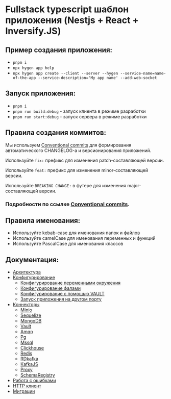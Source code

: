 # Fullstack typescript шаблон приложения (Nestjs + React + Inversify.JS)

## Пример создания приложения:

- `pnpm i`
- `npx hygen app help`
- `npx hygen app create --client --server --hygen --service-name=name-of-the-app --service-description='My app name' --add-web-socket`

## Запуск приложения:

- `pnpm i`
- `pnpm run build:debug` - запуск клиента в режиме разработки
- `pnpm run start:debug` - запуск сервера в режиме разработки

## Правила создания коммитов:

Мы используем [Conventional commits](https://www.conventionalcommits.org/en/v1.0.0/) для
формирования автоматического CHANGELOG-а и версионирования приложений.

Используйте `fix:` префикс для изменения patch-составляющей версии.

Используйте `feat:` префикс для изменения minor-составляющей версии.

Используйте `BREAKING CHANGE:` в футере для изменения major-составляющей версии.

### Подробности по ссылке [Conventional commits](https://www.conventionalcommits.org/en/v1.0.0/).

## Правила именования:

- Используйте kebab-case для именования папок и файлов
- Используйте camelCase для именования переменных и функций
- Используйте PascalCase для именования классов

## Документация:

- [Архитектура](./doc/ARCHITECTURE.md)
- [Конфигурирование](./doc/CONFIGURATION.md)
  - [Конфигурирование переменными окружения](./doc/ENV_LOADER.md)
  - [Конфигурирование фалами](./doc/FILE_LOADER.md)
  - [Конфигурирование с помощью VAULT](./doc/VAULT_LOADER.md)
  - [Запуск приложения на другом порту](./doc/APP_STARTUP_CONFIG.md)
- [Коннекторы](./doc/CONNECTORS.md)
  - [Minio](./doc/MINIO.md)
  - [Sequelize](./doc/SEQUELIZE.md)
  - [MongoDB](./doc/MONGO_DB.md)
  - [Vault](./doc/VAULT.md)
  - [Amqp](./doc/AMQP.md)
  - [Pg](./doc/PG.md)
  - [Mssql](./doc/MSSQL.md)
  - [Clickhouse](./doc/CLICKHOUSE.md)
  - [Redis](./doc/REDIS.md)
  - [RDkafka](./doc/RDKAFKA.md)
  - [KafkaJS](./doc/KAFKAJS.md)
  - [Proxy](./doc/PROXY.md) 
  - [SchemaRegistry](./doc/SCHEMA_REGISTRY.md) 
- [Работа с ошибками](./doc/ERRORS.md)   
- [HTTP клиент](./doc/AXIOS.md)
- [Миграции](./doc/MIGRATIONS.md)
